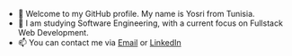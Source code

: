 - 👋 Welcome to my GitHub profile. My name is Yosri from Tunisia.
- 👀 I am studying Software Engineering, with a current focus on Fullstack Web Development.
- 📫 You can contact me via [Email](mailto:yosrii.jemaiii@gmail.com) or [LinkedIn](https://www.linkedin.com/in/yosri-jemai-2k01)

<!---
Yosri-Jemai/Yosri-Jemai is a ✨ special ✨ repository because its `README.md` (this file) appears on your GitHub profile.
You can click the Preview link to take a look at your changes.
--->
